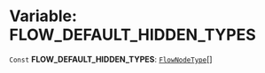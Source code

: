 # Variable: FLOW\_DEFAULT\_HIDDEN\_TYPES

`Const` **FLOW\_DEFAULT\_HIDDEN\_TYPES**: [`FlowNodeType`](/auto-docs/document/types/FlowNodeType.md)\[]
